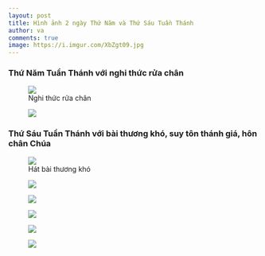 ```yaml
---
layout: post
title: Hình ảnh 2 ngày Thứ Năm và Thứ Sáu Tuần Thánh
author: va
comments: true
image: https://i.imgur.com/XbZgt09.jpg
---
```


### Thứ Năm Tuần Thánh với nghi thức rửa chân

<figure>
    <img src="https://i.imgur.com/sCYIbsG.jpg" />
    <figcaption>Nghi thức rửa chân</figcaption>
</figure>

<figure>
    <img src="https://i.imgur.com/qBtydNU.jpg" />
</figure>

### Thứ Sáu Tuần Thánh với bài thương khó, suy tôn thánh giá, hôn chân Chúa

<figure>
    <img src="https://i.imgur.com/PZWAPTY.jpg" />
    <figcaption>Hát bài thương khó</figcaption>
</figure>

<figure>
    <img src="https://i.imgur.com/wywdKE3.jpg" />
</figure>

<figure>
    <img src="https://i.imgur.com/vrR0sWs.jpg" />
</figure>

<figure>
    <img src="https://i.imgur.com/G4aVI2K.jpg" />
</figure>

<figure>
    <img src="https://i.imgur.com/FUpRslp.jpg" />
</figure>

<figure>
    <img src="https://i.imgur.com/eQBHQZj.jpg" />
</figure>
